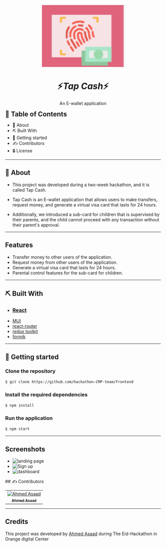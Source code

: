 <div align="center">
<img height="200" src="./src/assets/images/logo.png">
</div>

<div align="center">
    <h1 align='center'>⚡️<i>Tap Cash</i>⚡️</h1>
    <p> An E-wallet application </p>
</div>

<h2 style="display:inline">📝 Table of Contents</h2>

- 📑 About
- ⛏️ Built With
- 🏁 Getting started
- ✍️ Contributors
- 🔒 License

---

## 📑 About

- This project was developed during a two-week hackathon, and it is called Tap Cash.

- Tap Cash is an E-wallet application that allows users to make transfers, request money, and generate a virtual visa card that lasts for 24 hours.

- Additionally, we introduced a sub-card for children that is supervised by their parents, and the child cannot proceed with any transaction without their parent's approval.

---

## Features

<ul>
    <li>Transfer money to other users of the application.
</li>
    <li>Request money from other users of the application.
</li>
    <li>Generate a virtual visa card that lasts for 24 hours.
</li>
    <li>Parental control features for the sub-card for children.
</li>
</ul>

---

## ⛏️ Built With

- <h3> <a href="https://react.dev/blog/2022/03/29/react-v18" target="_blank">React</a></h3>
- <a href="https://mui.com/" target="_blank">MUI</a></h3>
- <a href="https://reactrouter.com/en/main " target="\_blank">react-router</a></h3>
- <a href="https://redux-toolkit.js.org/" target="\_blank">redux toolkit</a></h3>
- <a href="https://formik.org/docs/overview" target="\_blank">formik</a></h3>

---

## 🏁 Getting started

### Clone the repository

```bash
$ git clone https://github.com/hackathon-CMP-team/Frontend
```

### Install the required dependencies

```bash
$ npm install
```

### Run the application

```bash
$ npm start
```

---

## Screenshots

<ul>
<li>
    <img scr="./screenshots/landing.gif" alt="landing page" height="200" width="300" />
</li>

<li>
    <img scr="./screenshots/signup.gif" alt="Sign up" height="200" width="300" />

</li>

<li>
    <img scr="./screenshots/dashboard.png" alt="dashboard" height="200" width="300"/>
</li>

</ul>
## ✍️ Contributors

<table>
  <tr>

<td align="center">
<a href="https://github.com/ahmedasad236" target="_black">
<img src="https://avatars.githubusercontent.com/u/68563546" width="150px;" alt="Ahmed Asaad"/><br /><sub><b>Ahmed Asaad</b></sub></a><br />
</td>

</tr>
 </table>

---

## Credits

This project was developed by <a href="https://github.com/ahmedasad236" target="_black">
Ahmed Asaad</a> during The Eid-Hackathon in Orange digital Center
